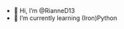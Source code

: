 - 👋 Hi, I’m @RianneD13
- 🌱 I’m currently learning (Iron)Python

<!---
RianneD13/RianneD13 is a ✨ special ✨ repository because its `README.md` (this file) appears on your GitHub profile.
You can click the Preview link to take a look at your changes.
--->
